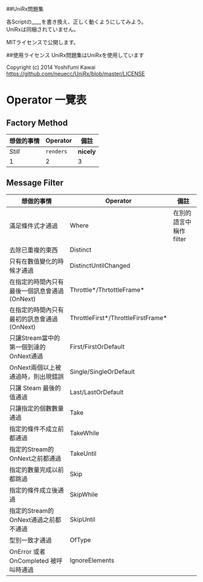 ##UniRx問題集

各Scriptの____を書き換え、正しく動くようにしてみよう。  
UniRxは同梱されていません。  


MITライセンスで公開します。  

##使用ライセンス
UniRx問題集はUniRxを使用しています
  
Copyright (c) 2014 Yoshifumi Kawai https://github.com/neuecc/UniRx/blob/master/LICENSE

# Operator 一覽表
## Factory Method
想做的事情 | Operator | 備註
--- | --- | ---
*Still* | `renders` | **nicely**
1 | 2 | 3

## Message Filter
想做的事情 | Operator | 備註
--- | --- | ---
滿足條件式才通過 | Where | 在別的語言中稱作filter
去除已重複的東西|	Distinct |
只有在數值變化的時候才通過 |	DistinctUntilChanged	
在指定的時間內只有最後一個訊息會通過 (OnNext)  | Throttle*/ThrtottleFrame*	
在指定的時間內只有最初的訊息會通過 (OnNext) | ThrottleFirst*/ThrottleFirstFrame*	
只讓Stream當中的第一個到達的OnNext通過 |	First/FirstOrDefault	
OnNext兩個以上被通過時，則出現錯誤 |	Single/SingleOrDefault	
只讓 Steam 最後的值通過 |	Last/LastOrDefault	
只讓指定的個數數量通過 |	Take	
指定的條件不成立前都通過 |	TakeWhile	
指定的Stream的OnNext之前都通過 |	TakeUntil
指定的數量完成以前都跳過 |	Skip	
指定的條件成立後通過 |	SkipWhile	
指定的Stream的OnNext通過之前都不通過 |	SkipUntil	
型別一致才通過 |	OfType<T>	
OnError 或者 OnCompleted 被呼叫時通過 |	IgnoreElements
